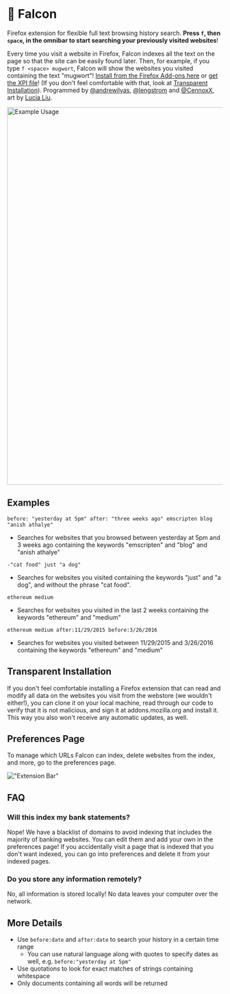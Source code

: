 # 🦅 Falcon

Firefox extension for flexible full text browsing history search. **Press `f`, then `space`, in the omnibar to start searching your previously visited websites**! 

Every time you visit a website in Firefox, Falcon indexes all the text on the page so that the site can be easily found later. Then, for example, if you type `f <space> mugwort`, Falcon will show the websites you visited containing the text "mugwort"! [Install from the Firefox Add-ons here](https://addons.mozilla.org/firefox/addon/falcon_extension/) or [get the XPI file](https://github.com/CennoxX/falcon/releases/tag/0.3.0)! (If you don't feel comfortable with that, look at [Transparent Installation](#transparent-installation)). Programmed by [@andrewilyas](https://github.com/andrewilyas), [@lengstrom](https://github.com/lengstrom) and [@CennoxX](https://github.com/cennoxx), art by [Lucia Liu](http://lucialiu.me).

<img src="Falcon.gif" alt="Example Usage" width="880px"/>

## Examples

`before: "yesterday at 5pm" after: "three weeks ago" emscripten blog "anish athalye"` 
- Searches for websites that you browsed between yesterday at 5pm and 3 weeks ago containing the keywords "emscripten" and "blog" and "anish athalye"

`-"cat food" just "a dog"`
- Searches for websites you visited containing the keywords "just" and "a dog", and without the phrase "cat food".

`ethereum medium` 
- Searches for websites you visited in the last 2 weeks containing the keywords "ethereum" and "medium"

`ethereum medium after:11/29/2015 before:3/26/2016` 
- Searches for websites you visited between 11/29/2015 and 3/26/2016 containing the keywords "ethereum" and "medium"

## Transparent Installation
If you don't feel comfortable installing a Firefox extension that can read and modify all data on the websites you visit from the webstore (we wouldn't either!), you can clone it on your local machine, read through our code to verify that it is not malicious, and sign it at addons.mozilla.org and install it. This way you also won't receive any automatic updates, as well. 

## Preferences Page
To manage which URLs Falcon can index, delete websites from the index, and more, go to the preferences page.

!["Extension Bar"](http://i.imgur.com/w6cdWsc.png "Extension Bar")

## FAQ
### Will this index my bank statements?
Nope! We have a blacklist of domains to avoid indexing that includes the majority of banking websites. You can edit them and add your own in the preferences page! If you accidentally visit a page that is indexed that you don't want indexed, you can go into preferences and delete it from your indexed pages. 

### Do you store any information remotely?
No, all information is stored locally! No data leaves your computer over the network.

## More Details
- Use `before:date` and `after:date` to search your history in a certain time range
  - You can use natural language along with quotes to specify dates as well, e.g. `before:"yesterday at 5pm"`
- Use quotations to look for exact matches of strings containing whitespace
- Only documents containing all words will be returned
